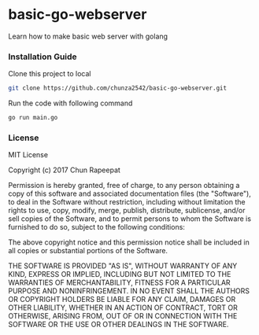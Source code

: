 # basic-go-webserver
Learn how to make basic web server with golang

### Installation Guide
Clone this project to local
```bash
git clone https://github.com/chunza2542/basic-go-webserver.git
```
Run the code with following command
```bash
go run main.go
```

### License

MIT License

Copyright (c) 2017 Chun Rapeepat

Permission is hereby granted, free of charge, to any person obtaining a copy of this software and associated documentation files (the "Software"), to deal in the Software without restriction, including without limitation the rights to use, copy, modify, merge, publish, distribute, sublicense, and/or sell copies of the Software, and to permit persons to whom the Software is furnished to do so, subject to the following conditions:

The above copyright notice and this permission notice shall be included in all copies or substantial portions of the Software.

THE SOFTWARE IS PROVIDED "AS IS", WITHOUT WARRANTY OF ANY KIND, EXPRESS OR IMPLIED, INCLUDING BUT NOT LIMITED TO THE WARRANTIES OF MERCHANTABILITY, FITNESS FOR A PARTICULAR PURPOSE AND NONINFRINGEMENT. IN NO EVENT SHALL THE AUTHORS OR COPYRIGHT HOLDERS BE LIABLE FOR ANY CLAIM, DAMAGES OR OTHER LIABILITY, WHETHER IN AN ACTION OF CONTRACT, TORT OR OTHERWISE, ARISING FROM, OUT OF OR IN CONNECTION WITH THE SOFTWARE OR THE USE OR OTHER DEALINGS IN THE SOFTWARE.
